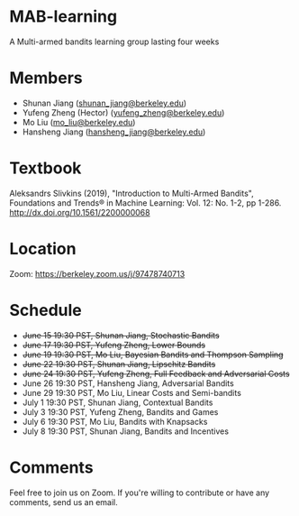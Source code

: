 # MAB-learning
A Multi-armed bandits learning group lasting four weeks

# Members
* Shunan Jiang (shunan_jiang@berkeley.edu)
* Yufeng Zheng (Hector) (yufeng_zheng@berkeley.edu)
* Mo Liu (mo_liu@berkeley.edu)
* Hansheng Jiang (hansheng_jiang@berkeley.edu)

# Textbook
Aleksandrs Slivkins (2019), "Introduction to Multi-Armed Bandits", Foundations and Trends® in Machine Learning: Vol. 12: No. 1-2, pp 1-286. http://dx.doi.org/10.1561/2200000068

# Location 
Zoom: https://berkeley.zoom.us/j/97478740713

# Schedule
* ~~June 15 19:30 PST, Shunan Jiang, Stochastic Bandits~~
* ~~June 17 19:30 PST, Yufeng Zheng, Lower Bounds~~
* ~~June 19 19:30 PST, Mo Liu, Bayesian Bandits and Thompson Sampling~~
* ~~June 22 19:30 PST, Shunan Jiang, Lipschitz Bandits~~
* ~~June 24 19:30 PST, Yufeng Zheng, Full Feedback and Adversarial Costs~~
* June 26 19:30 PST, Hansheng Jiang, Adversarial Bandits
* June 29 19:30 PST, Mo Liu, Linear Costs and Semi-bandits
* July 1 19:30 PST, Shunan Jiang, Contextual Bandits
* July 3 19:30 PST, Yufeng Zheng, Bandits and Games
* July 6 19:30 PST, Mo Liu, Bandits with Knapsacks
* July 8 19:30 PST, Shunan Jiang, Bandits and Incentives


# Comments
Feel free to join us on Zoom. If you're willing to contribute or have any comments, send us an email. 





